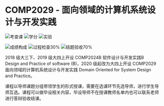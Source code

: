 # COMP2029 - 面向领域的计算机系统设计与开发实践

![考查课](https://img.shields.io/badge/%E8%80%83%E6%9F%A5%E8%AF%BE-green)
![学分](https://img.shields.io/badge/%E5%AD%A6%E5%88%86-2-moccasin)
![实验](https://img.shields.io/badge/%E5%AE%9E%E9%AA%8C-purple)

![成绩构成](https://img.shields.io/badge/%E6%88%90%E7%BB%A9%E6%9E%84%E6%88%90-gold)
![过程检查30%](https://img.shields.io/badge/过程检查-30%25-wheat)
![结题验收70%](https://img.shields.io/badge/结题验收-70%25-wheat)

2018 级大三下、2019 级大四上开设 COMP2024B 软件设计与开发实践B Design and Practice of software (B)，2020 级起改为大四上开设 COMP2029 面向领域的计算机系统设计与开发实践 Domain Oriented for System Design and Practice。

课程以导师课题分组带领学生的形式授课，需要在选课环节先选导师，进行学生导师互选。课程可以做毕设相关内容，毕设导师不在授课教师名单内也可以联系老师进行答辩验收结课。

